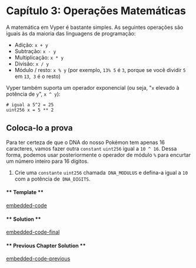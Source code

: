<!-- Add translation for the following page: https://vyper.fun/#/1/math_operations
Do NOT change the code below. The below code runs the code editor -->

# Capítulo 3: Operações Matemáticas

A matemática em Vyper é bastante simples. As seguintes operações são iguais às da maioria das linguagens de programação:

- Adição: `x + y`
- Subtração: `x - y`
- Multiplicação: `x * y`
- Divisão: `x / y`
- Módulo / resto: `x % y` (por exemplo, `13% 5` é `3`, porque se você dividir `5` em `13`,` 3` é o resto)

Vyper também suporta um operador exponencial (ou seja, "`x` elevado à potência de `y`", `x ^ y`):

```vyper
# igual a 5^2 = 25
uint256 x = 5 ** 2
```

## Coloca-lo a prova

Para ter certeza de que o DNA do nosso Pokémon tem apenas 16 caracteres, vamos fazer outra `constant` `uint256` igual a `10 ^ 16`. Dessa forma, podemos usar posteriormente o operador de módulo `%` para encurtar um número inteiro para 16 dígitos.

1. Crie uma `constante` `uint256` chamada` DNA_MODULUS` e defina-a igual a `10` com a potência de` DNA_DIGITS`.

<!-- tabs:start -->

#### ** Template **

[embedded-code](../assets/1/1.3-template-code.vy ':include :type=code embed-template')

#### ** Solution **

[embedded-code-final](../assets/1/1.3-finished-code.vy ':include :type=code embed-final')

#### ** Previous Chapter Solution **

[embedded-code-previous](../assets/1/1.2-finished-code.vy ':include :type=code embed-previous')

<!-- tabs:end -->

